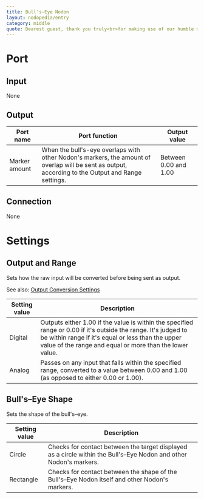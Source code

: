 ```yaml
---
title: Bull's-Eye Nodon
layout: nodopedia/entry
category: middle
quote: Dearest guest, thank you truly<br>for making use of our humble markers.
---
```


# Port
## Input
None

## Output
<div class="table-wrapper"><table><thead><tr><th>Port name</th><th>Port function</th><th>Output value</th></tr></thead><tbody><tr><td>Marker amount</td><td>When the bull's-eye overlaps with other Nodon's markers, the amount of overlap will be sent as output, according to the Output and Range settings.</td><td>Between 0.00 and 1.00</td></tr></tbody></table></div>

## Connection
None

# Settings
## Output and Range
Sets how the raw input will be converted before being sent as output.

See also: <a href="/gbg/nodopedia/tips/output-conversion-settings">Output Conversion Settings</a>

<div class="table-wrapper"><table><thead><tr><th>Setting value</th><th>Description</th></tr></thead><tbody><tr><td>Digital</td><td>Outputs either 1.00 if the value is within the specified range or 0.00 if it's outside the range. It's judged to be within range if it's equal or less than the upper value of the range and equal or more than the lower value.</td></tr><tr><td>Analog</td><td>Passes on any input that falls within the specified range, converted to a value between 0.00 and 1.00 (as opposed to either 0.00 or 1.00).</td></tr></tbody></table></div>

## Bull's–Eye Shape
Sets the shape of the bull's–eye.

<div class="table-wrapper"><table><thead><tr><th>Setting value</th><th>Description</th></tr></thead><tbody><tr><td>Circle</td><td>Checks for contact between the target displayed as a circle within the Bull's–Eye Nodon and other Nodon's markers.</td></tr><tr><td>Rectangle</td><td>Checks for contact between the shape of the Bull's–Eye Nodon itself and other Nodon's markers.</td></tr></tbody></table></div>